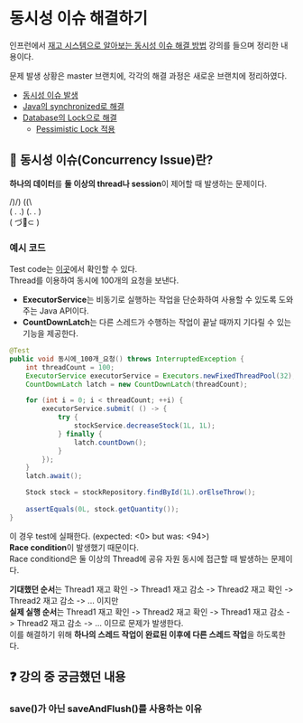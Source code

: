 # 동시성 이슈 해결하기

인프런에서 [재고 시스템으로 알아보는 동시성 이슈 해결 방법](https://www.inflearn.com/course/%EB%8F%99%EC%8B%9C%EC%84%B1%EC%9D%B4%EC%8A%88-%EC%9E%AC%EA%B3%A0%EC%8B%9C%EC%8A%A4%ED%85%9C/dashboard) 강의를 들으며 정리한 내용이다. <br/>

문제 발생 상황은 master 브랜치에, 각각의 해결 과정은 새로운 브랜치에 정리하였다.
- [동시성 이슈 발생](https://github.com/develop-hani/Stock_concurrency_issue/tree/master)
- [Java의 synchronized로 해결](https://github.com/develop-hani/Stock_concurrency_issue/tree/synchronized)
- [Database의 Lock으로 해결](https://github.com/develop-hani/Stock_concurrency_issue/tree/database)
  - [Pessimistic Lock 적용](https://github.com/develop-hani/Stock_concurrency_issue/tree/8da6ce7917b0d3d160c7ceb972382061a2cd87ca)

## 🤝 동시성 이슈(Concurrency Issue)란?

**하나의 데이터**를 **둘 이상의 thread나 session**이 제어할 때 발생하는 문제이다. <br/>

/)/) (\(\ <br/>
( . .) (. . ) <br/>
( づ🍫⊂ ) <br/>

### 예시 코드
Test code는 [이곳](https://github.com/develop-hani/Stock_concurrency_issue/blob/master/src/test/java/com/practice/stock/service/StockServiceTest.java)에서 확인할 수 있다. <br/>
Thread를 이용하여 동시에 100개의 요청을 보낸다.  <br/>
- **ExecutorService**는 비동기로 실행하는 작업을 단순화하여 사용할 수 있도록 도와주는 Java API이다.
- **CountDownLatch**는 다른 스레드가 수행하는 작업이 끝날 때까지 기다릴 수 있는 기능을 제공한다.

```java
@Test
public void 동시에_100개_요청() throws InterruptedException {
    int threadCount = 100;
    ExecutorService executorService = Executors.newFixedThreadPool(32);
    CountDownLatch latch = new CountDownLatch(threadCount);

    for (int i = 0; i < threadCount; ++i) {
        executorService.submit( () -> {
            try {
                stockService.decreaseStock(1L, 1L);
            } finally {
                latch.countDown();
            }
        });
    }
    latch.await();

    Stock stock = stockRepository.findById(1L).orElseThrow();
        
    assertEquals(0L, stock.getQuantity());
}
```

이 경우  test에 실패한다. (expected: <0> but was: <94>) <br/>
**Race condition**이 발생했기 때문이다.  <br/>
Race conditiond은 둘 이상의 Thread에 공유 자원 동시에 접근할 때 발생하는 문제이다.  <br/>

**기대했던 순서**는 Thread1 재고 확인 -> Thread1 재고 감소 -> Thread2 재고 확인 -> Thread2 재고 감소 -> ... 이지만 <br/>
**실제 실행 순서**는 Thread1 재고 확인 -> Thread2 재고 확인 -> Thread1 재고 감소 -> Thread2 재고 감소 -> ... 이므로 문제가 발생한다. <br/>
이를 해결하기 위해 **하나의 스레드 작업이 완료된 이후에 다른 스레드 작업**을 하도록한다.

## ❓ 강의 중 궁금했던 내용
### save()가 아닌 saveAndFlush()를 사용하는 이유